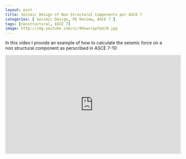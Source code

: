 ```yaml
---
layout: post
title: Seismic Design of Non Structural Components per ASCE 7
categories: [ Seismic Design, PE Review, ASCE 7 ]
tags: [nonstructural, ASCE 7]
image: http://img.youtube.com/vi/9HswcrppfpU/0.jpg
---
```



In this video I provide an example of how to calculate the seismic force on a non structural component as perscribed in ASCE 7-10:

<iframe width="560" height="315" src="https://www.youtube.com/embed/9HswcrppfpU" frameborder="0" allow="accelerometer; autoplay; encrypted-media; gyroscope; picture-in-picture" allowfullscreen></iframe>


